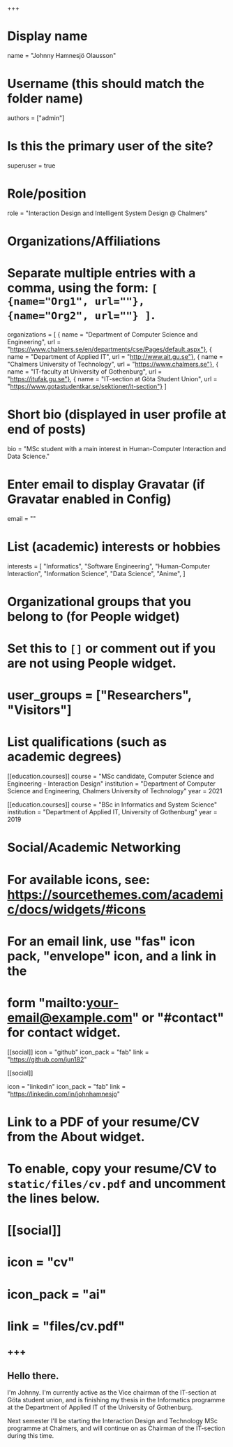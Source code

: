 +++
# Display name
name = "Johnny Hamnesjö Olausson"

# Username (this should match the folder name)
authors = ["admin"]

# Is this the primary user of the site?
superuser = true

# Role/position
role = "Interaction Design and Intelligent System Design @ Chalmers"

# Organizations/Affiliations
# Separate multiple entries with a comma, using the form: `[ {name="Org1", url=""}, {name="Org2", url=""} ]`.
organizations = [
                { name = "Department of Computer Science and Engineering", url = "https://www.chalmers.se/en/departments/cse/Pages/default.aspx"},
                { name = "Department of Applied IT",                       url = "http://www.ait.gu.se"},
	       	      { name = "Chalmers University of Technology",		           url = "https://www.chalmers.se"},
		            { name = "IT-faculty at University of Gothenburg",         url = "https://itufak.gu.se"},
		            { name = "IT-section at Göta Student Union",              url = "https://www.gotastudentkar.se/sektioner/it-section"}
                   ]

# Short bio (displayed in user profile at end of posts)
bio = "MSc student with a main interest in Human-Computer Interaction and Data Science."

# Enter email to display Gravatar (if Gravatar enabled in Config)
email = ""

# List (academic) interests or hobbies
interests = [
  "Informatics",
  "Software Engineering",
  "Human-Computer Interaction",
  "Information Science",
  "Data Science",
  "Anime",
]

# Organizational groups that you belong to (for People widget)
#   Set this to `[]` or comment out if you are not using People widget.
# user_groups = ["Researchers", "Visitors"]

# List qualifications (such as academic degrees)
[[education.courses]]
  course = "MSc candidate, Computer Science and Engineering - Interaction Design"
  institution = "Department of Computer Science and Engineering, Chalmers University of Technology"
  year = 2021

[[education.courses]]
  course = "BSc in Informatics and System Science"
  institution = "Department of Applied IT, University of Gothenburg"
  year = 2019

# Social/Academic Networking
# For available icons, see: https://sourcethemes.com/academic/docs/widgets/#icons
#   For an email link, use "fas" icon pack, "envelope" icon, and a link in the
#   form "mailto:your-email@example.com" or "#contact" for contact widget.

[[social]]
  icon = "github"
  icon_pack = "fab"
  link = "https://github.com/jun182"

[[social]]

  icon = "linkedin"
  icon_pack = "fab"
  link = "https://linkedin.com/in/johnhamnesjo"
  
# Link to a PDF of your resume/CV from the About widget.
# To enable, copy your resume/CV to `static/files/cv.pdf` and uncomment the lines below.
# [[social]]
#   icon = "cv"
#   icon_pack = "ai"
#   link = "files/cv.pdf"

+++
--------------
Hello there.
--------------

I'm Johnny. I'm currently active as the Vice chairman of the IT-section at Göta student union, and is finishing my thesis in the Informatics programme at the Department of Applied IT of the University of Gothenburg.

Next semester I'll be starting the Interaction Design and Technology MSc programme at Chalmers, and will continue on as Chairman of the IT-section during this time. 